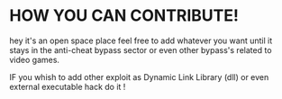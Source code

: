 # HOW YOU CAN CONTRIBUTE!

hey it's an open space place feel free to add whatever you want until it stays in the anti-cheat bypass sector or even other bypass's related to video games.

IF you whish to add other exploit as Dynamic Link Library (dll) or even external executable hack do it !
